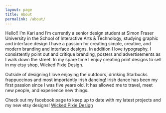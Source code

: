 ```yaml
---
layout: page
title: About
permalink: /about/
---
```

Hello!! I’m Kari and I’m currently a senior design student at Simon Fraser University in the School of Interactive Arts & Technology, studying graphic and interface design.I have a passion for creating simple, creative, and modern branding and interface designs. In addition I love typography. I consistently point out and critique branding, posters and advertisements as I walk down the street. In my spare time I enjoy creating print designs to sell in my etsy shop, Wicked Pixie Design.

Outside of designing I love enjoying the outdoors, drinking Starbucks frappuccinos and most importantly irish dancing! Irish dance has been my first passion since I was five years old. It has allowed me to travel, meet new people, and experience new things.

Check out my facebook page to keep up to date with my latest projects and my new etsy designs! [Wicked Pixie Design](http://facebook.com/wickedpixiedesign)

